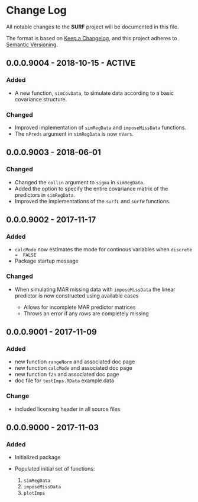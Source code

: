 # Change Log
All notable changes to the **SURF** project will be documented in this file.

The format is based on [Keep a Changelog][kacl], and this project adheres to
[Semantic Versioning][sv].

## 0.0.0.9004 - 2018-10-15 - ACTIVE

### Added
- A new function, `simCovData`, to simulate data according to a basic covariance 
  structure.

### Changed
- Improved implementation of `simRegData` and `imposeMissData` functions.
- The `nPreds` argument in `simRegData` is now `nVars`.

## 0.0.0.9003 - 2018-06-01

### Changed
- Changed the `collin` argument to `sigma` in `simRegData`.
- Added the option to specify the entire covariance matrix of the predictors in 
  `simRegData`.
- Improved the implementations of the `surfL` and `surfW` functions.
  
## 0.0.0.9002 - 2017-11-17

### Added
- `calcMode` now estimates the mode for continous variables when `discrete = 
  FALSE`
- Package startup message

### Changed
- When simulating MAR missing data with `imposeMissData` the linear predictor is 
  now constructed using available cases

    - Allows for incomplete MAR predictor matrices
	- Throws an error if any rows are completely missing

## 0.0.0.9001 - 2017-11-09

### Added
- new function `rangeNorm` and associated doc page
- new function `calcMode` and associated doc page
- new function `f2n` and associated doc page
- doc file for `testImps.RData` example data

### Change
- included licensing header in all source files

## 0.0.0.9000 - 2017-11-03

### Added
- Initialized package
- Populated initial set of functions:

    1. `simRegData`
	1. `imposeMissData`
	1. `plotImps`
	
[kacl]: http://keepachangelog.com/
[sv]:   http://semver.org/
[hw]:   http://r-pkgs.had.co.nz/

